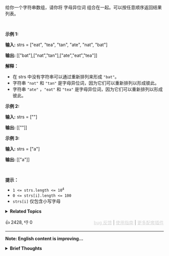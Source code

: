 <p>给你一个字符串数组，请你将 <span data-keyword="anagram">字母异位词</span> 组合在一起。可以按任意顺序返回结果列表。</p>

<p>&nbsp;</p>

<p><strong>示例 1:</strong></p>

<div class="example-block"> 
 <p><strong>输入:</strong> strs = ["eat", "tea", "tan", "ate", "nat", "bat"]</p> 
</div>

<p><strong>输出: </strong>[["bat"],["nat","tan"],["ate","eat","tea"]]</p>

<p><strong>解释：</strong></p>

<ul> 
 <li>在 strs 中没有字符串可以通过重新排列来形成 <code>"bat"</code>。</li> 
 <li>字符串 <code>"nat"</code> 和 <code>"tan"</code> 是字母异位词，因为它们可以重新排列以形成彼此。</li> 
 <li>字符串 <code>"ate"</code>&nbsp;，<code>"eat"</code>&nbsp;和 <code>"tea"</code> 是字母异位词，因为它们可以重新排列以形成彼此。</li> 
</ul>

<p><strong>示例 2:</strong></p>

<div class="example-block"> 
 <p><strong>输入:</strong> strs = [""]</p> 
</div>

<p><strong>输出: </strong>[[""]]</p>

<p><strong>示例 3:</strong></p>

<div class="example-block"> 
 <p><strong>输入:</strong> strs = ["a"]</p> 
</div>

<p><strong>输出: </strong>[["a"]]</p>

<p>&nbsp;</p>

<p><strong>提示：</strong></p>

<ul> 
 <li><code>1 &lt;= strs.length &lt;= 10<sup>4</sup></code></li> 
 <li><code>0 &lt;= strs[i].length &lt;= 100</code></li> 
 <li><code>strs[i]</code>&nbsp;仅包含小写字母</li> 
</ul>

<details><summary><strong>Related Topics</strong></summary>数组 | 哈希表 | 字符串 | 排序</details><br>

<div>👍 2428, 👎 0<span style='float: right;'><span style='color: gray;'><a href='https://github.com/labuladong/fucking-algorithm/issues' target='_blank' style='color: lightgray;text-decoration: underline;'>bug 反馈</a> | <a href='https://labuladong.online/algo/fname.html?fname=jb插件简介' target='_blank' style='color: lightgray;text-decoration: underline;'>使用指南</a> | <a href='https://labuladong.online/algo/' target='_blank' style='color: lightgray;text-decoration: underline;'>更多配套插件</a></span></span></div>

<div id="labuladong"><hr>

**Note: English content is improving...**

<details><summary><strong>Brief Thoughts</strong></summary>





<div id="labuladong_solution_en">

## Thoughts

The key to problems involving anagrams lies in how quickly you can determine if two strings are anagrams, which primarily tests the use of data encoding and hash tables:

Can you find an encoding method where all anagrams have the same encoding? Once you find this encoding method, you can use a hash table to store all anagrams with the same encoding, thereby obtaining the final result.

[✨242. Valid Anagram](/problems/valid-anagram/) examines the encoding issue of anagrams. One encoding scheme can be to sort the strings; if they are anagrams, they will look the same after sorting. However, this approach has a slightly higher time complexity and modifies the original data. A better encoding scheme is to use the frequency of each character for encoding, which is what the following solution code does.

</div>


<div id="solution">

## Solution



<div class="tab-panel"><div class="tab-nav">
<button data-tab-item="cpp" class="tab-nav-button btn " data-tab-group="default" onclick="switchTab(this)">cpp🤖</button>

<button data-tab-item="python" class="tab-nav-button btn " data-tab-group="default" onclick="switchTab(this)">python🤖</button>

<button data-tab-item="java" class="tab-nav-button btn active" data-tab-group="default" onclick="switchTab(this)">java🟢</button>

<button data-tab-item="go" class="tab-nav-button btn " data-tab-group="default" onclick="switchTab(this)">go🤖</button>

<button data-tab-item="javascript" class="tab-nav-button btn " data-tab-group="default" onclick="switchTab(this)">javascript🤖</button>
</div><div class="tab-content">
<div data-tab-item="cpp" class="tab-item " data-tab-group="default"><div class="highlight">

```cpp
// Note: This cpp code is translated by chatGPT🤖 based on my java code.
// This code has passed all the test cases, should be accepted by LeetCode.

#include <vector>
#include <string>
#include <unordered_map>
#include <list>

class Solution {
public:
    std::vector<std::vector<std::string>> groupAnagrams(std::vector<std::string>& strs) {
        // mapping from code to group
        std::unordered_map<std::string, std::list<std::string>> codeToGroup;
        for (const std::string& s : strs) {
            // encode the string
            std::string code = encode(s);
            // put strings with the same code together
            codeToGroup[code].push_back(s);
        }
        // get the result
        std::vector<std::vector<std::string>> res;
        for (auto& group : codeToGroup) {
            res.push_back(std::vector<std::string>(group.second.begin(), group.second.end()));
        }

        return res;
    }

private:
    // encode using the occurrence count of each character
    std::string encode(const std::string& s) {
        std::string count(26, '0');
        for (char c : s) {
            int delta = c - 'a';
            count[delta]++;
        }
        return count;
    }
};
```

</div></div>

<div data-tab-item="python" class="tab-item " data-tab-group="default"><div class="highlight">

```python
# Note: This python code is translated by chatGPT🤖 based on my java code.
# This code has passed all the test cases, should be accepted by LeetCode.

class Solution:
    def groupAnagrams(self, strs: List[str]) -> List[List[str]]:
        # mapping from code to group
        codeToGroup = {}
        for s in strs:
            # encode the string
            code = self.encode(s)
            # put strings with the same code together
            if code not in codeToGroup:
                codeToGroup[code] = []
            codeToGroup[code].append(s)
        # get the result
        res = []
        for group in codeToGroup.values():
            res.append(group)

        return res
    # encode using the occurrence count of each character
    def encode(self, s: str) -> str:
        count = [0] * 26
        for c in s:
            delta = ord(c) - ord('a')
            count[delta] += 1
        return ''.join(map(chr, count))
```

</div></div>

<div data-tab-item="java" class="tab-item active" data-tab-group="default"><div class="highlight">

```java
class Solution {
    public List<List<String>> groupAnagrams(String[] strs) {
        // mapping from code to group
        HashMap<String, List<String>> codeToGroup = new HashMap<>();
        for (String s : strs) {
            // encode the string
            String code = encode(s);
            // put strings with the same code together
            codeToGroup.putIfAbsent(code, new LinkedList<>());
            codeToGroup.get(code).add(s);
        }
        // get the result
        List<List<String>> res = new LinkedList<>();
        for (List<String> group : codeToGroup.values()) {
            res.add(group);
        }

        return res;
    }
    // encode using the occurrence count of each character
    String encode(String s) {
        char[] count = new char[26];
        for (char c : s.toCharArray()) {
            int delta = c - 'a';
            count[delta]++;
        }
        return new String(count);
    }
}
```

</div></div>

<div data-tab-item="go" class="tab-item " data-tab-group="default"><div class="highlight">

```go
// Note: This go code is translated by chatGPT🤖 based on my java code.
// This code has passed all the test cases, should be accepted by LeetCode.

import (
    "strings"
)

func groupAnagrams(strs []string) [][]string {
    // mapping from code to group
    codeToGroup := make(map[string][]string)
    for _, s := range strs {
        // encode the string
        code := encode(s)
        // put strings with the same code together
        codeToGroup[code] = append(codeToGroup[code], s)
    }
    // get the result
    var res [][]string
    for _, group := range codeToGroup {
        res = append(res, group)
    }

    return res
}
// encode using the occurrence count of each character
func encode(s string) string {
    count := make([]int, 26)
    for _, c := range s {
        count[c-'a']++
    }
    var sb strings.Builder
    for _, num := range count {
        sb.WriteByte(byte(num))
    }
    return sb.String()
}
```

</div></div>

<div data-tab-item="javascript" class="tab-item " data-tab-group="default"><div class="highlight">

```javascript
// Note: This javascript code is translated by chatGPT🤖 based on my java code.
// This code has passed all the test cases, should be accepted by LeetCode.

var groupAnagrams = function(strs) {
    // mapping from code to group
    let codeToGroup = new Map();
    for (let s of strs) {
        // encode the string
        let code = encode(s);
        // put strings with the same code together
        if (!codeToGroup.has(code)) {
            codeToGroup.set(code, []);
        }
        codeToGroup.get(code).push(s);
    }
    // get the result
    let res = [];
    for (let group of codeToGroup.values()) {
        res.push(group);
    }

    return res;
};
// encode using the occurrence count of each character
var encode = function(s) {
    let count = new Array(26).fill(0);
    for (let c of s) {
        let delta = c.charCodeAt(0) - 'a'.charCodeAt(0);
        count[delta]++;
    }
    return count.join('#');
};
```

</div></div>
</div></div>

<hr /><details open hint-container details><summary style="font-size: medium"><strong>🍭🍭 Algo Visualize 🍭🍭</strong></summary><div id="data_group-anagrams"  en="true" category="leetcode" ></div><div class="resizable aspect-ratio-container" style="height: 100%;">
<div id="iframe_group-anagrams"></div></div>
</details><hr /><br />

</div>
</details>
</div>

